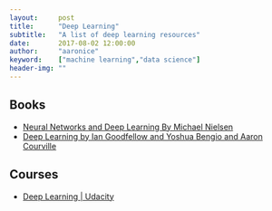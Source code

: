 ```yaml
---
layout:     post
title:      "Deep Learning"
subtitle:   "A list of deep learning resources"
date:       2017-08-02 12:00:00
author:     "aaronice"
keyword:    ["machine learning","data science"]
header-img: ""
---
```


## Books

* [Neural Networks and Deep Learning By Michael Nielsen](http://neuralnetworksanddeeplearning.com/)
* [Deep Learning by Ian Goodfellow and Yoshua Bengio and Aaron Courville](http://www.deeplearningbook.org/)

## Courses

* [Deep Learning | Udacity](https://www.udacity.com/course/deep-learning--ud730)
